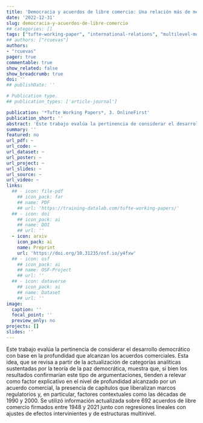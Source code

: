 ```yaml
---
title: 'Democracia y acuerdos de libre comercio: Una relación más de mercado que democracia'
date: '2022-12-31'
slug: democracia-y-acuerdos-de-libre-comercio
## categories: []
tags: ["tufte-working-paper", "international-relations", "multilevel-models"]
## authors: ["rcuevas"]
authors:
- "rcuevas"
pager: true
commentable: true
show_related: false
show_breadcrumb: true
doi: ''
## publishDate: ''

# Publication type.
## publication_types: ['article-journal']

publication: '*Tufte Working Papers*, 3. OnlineFirst'
publication_short: ''
abstract: 'Este trabajo evalúa la pertinencia de considerar el desarrollo democrático con base en la profundidad que alcanzan los acuerdos comerciales. Esta idea, que se revisa a partir de la actualización de categorías analíticas sustentadas por la teoría de la paz democrática, muestra que, si bien los resultados confirmarían este tipo de argumentaciones, tienden a relevar como factor explicativo en el nivel de profundidad alcanzado por un acuerdo comercial, la presencia de capítulos que liberalizan marcos regulatorios y, en particular, factores contextuales como las décadas de 1990 y 2000. Se utilizó información actualizada sobre 692 acuerdos de libre comercio firmados entre 1948 y 2021 junto con regresiones lineales con ajustes de efectos intervinientes y de estructuras multinivel.'
summary: ''
featured: no
url_pdf: ~
url_code: ~
url_dataset: ~
url_poster: ~
url_project: ~
url_slides: ~
url_source: ~
url_video: ~
links:
  ## - icon: file-pdf
    ## icon_pack: far
    ## name: PDF
    ## url: 'https://training-datalab.com/tufte-working-papers/'
  ## - icon: doi
    ## icon_pack: ai
    ## name: DOI
    ## url: ''
  - icon: arxiv
    icon_pack: ai
    name: Preprint
    url: 'https://doi.org/10.31235/osf.io/y4fxw'
  ## - icon: osf
    ## icon_pack: ai
    ## name: OSF-Project
    ## url: ''
  ## - icon: dataverse
    ## icon_pack: ai
    ## name: Dataset
    ## url: ''
image:
  caption: ''
  focal_point: ''
  preview_only: no
projects: []
slides: ''
---
```


Este trabajo evalúa la pertinencia de considerar el desarrollo democrático con base en la profundidad que alcanzan los acuerdos comerciales. Esta idea, que se revisa a partir de la actualización de categorías analíticas sustentadas por la teoría de la paz democrática, muestra que, si bien los resultados confirmarían este tipo de argumentaciones, tienden a relevar como factor explicativo en el nivel de profundidad alcanzado por un acuerdo comercial, la presencia de capítulos que liberalizan marcos regulatorios y, en particular, factores contextuales como las décadas de 1990 y 2000. Se utilizó información actualizada sobre 692 acuerdos de libre comercio firmados entre 1948 y 2021 junto con regresiones lineales con ajustes de efectos intervinientes y de estructuras multinivel.